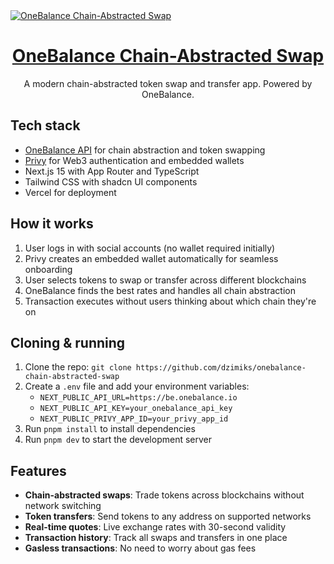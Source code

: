 <a href="https://onebalance-chain-abstracted-swap.vercel.app">
  <img alt="OneBalance Chain-Abstracted Swap" src="https://github.com/user-attachments/assets/e4408961-6fa5-41b2-b0c5-0f59cfbfb381">
  <h1 align="center">OneBalance Chain-Abstracted Swap</h1>
</a>

<p align="center">
  A modern chain-abstracted token swap and transfer app. Powered by OneBalance.
</p>

## Tech stack

- [OneBalance API](https://onebalance.io) for chain abstraction and token swapping
- [Privy](https://privy.io) for Web3 authentication and embedded wallets
- Next.js 15 with App Router and TypeScript
- Tailwind CSS with shadcn UI components
- Vercel for deployment

## How it works

1. User logs in with social accounts (no wallet required initially)
2. Privy creates an embedded wallet automatically for seamless onboarding
3. User selects tokens to swap or transfer across different blockchains
4. OneBalance finds the best rates and handles all chain abstraction
5. Transaction executes without users thinking about which chain they're on

## Cloning & running

1. Clone the repo: `git clone https://github.com/dzimiks/onebalance-chain-abstracted-swap`
2. Create a `.env` file and add your environment variables:
   - `NEXT_PUBLIC_API_URL=https://be.onebalance.io`
   - `NEXT_PUBLIC_API_KEY=your_onebalance_api_key`
   - `NEXT_PUBLIC_PRIVY_APP_ID=your_privy_app_id`
3. Run `pnpm install` to install dependencies
4. Run `pnpm dev` to start the development server

## Features

- **Chain-abstracted swaps**: Trade tokens across blockchains without network switching
- **Token transfers**: Send tokens to any address on supported networks
- **Real-time quotes**: Live exchange rates with 30-second validity
- **Transaction history**: Track all swaps and transfers in one place
- **Gasless transactions**: No need to worry about gas fees
